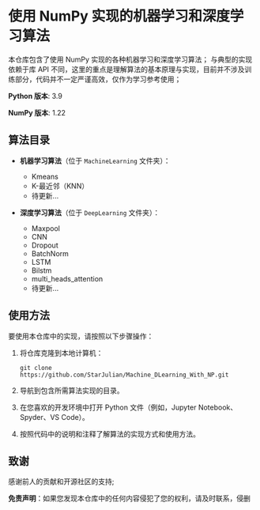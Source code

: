 
# 使用 NumPy 实现的机器学习和深度学习算法

本仓库包含了使用 NumPy 实现的各种机器学习和深度学习算法；
与典型的实现依赖于库 API 不同，这里的重点是理解算法的基本原理与实现，目前并不涉及训练部分，代码并不一定严谨高效，仅作为学习参考使用；

**Python 版本**: 3.9

**NumPy 版本**: 1.22

## 算法目录

- **机器学习算法**（位于 `MachineLearning` 文件夹）：
  - Kmeans
  - K-最近邻（KNN）
  - 待更新...

- **深度学习算法**（位于 `DeepLearning` 文件夹）：
  - Maxpool
  - CNN
  - Dropout
  - BatchNorm
  - LSTM 
  - Bilstm
  - multi_heads_attention
  - 待更新...


## 使用方法

要使用本仓库中的实现，请按照以下步骤操作：

1. 将仓库克隆到本地计算机：
   ```
   git clone https://github.com/StarJulian/Machine_DLearning_With_NP.git
   ```

2. 导航到包含所需算法实现的目录。

3. 在您喜欢的开发环境中打开 Python 文件（例如，Jupyter Notebook、Spyder、VS Code）。

4. 按照代码中的说明和注释了解算法的实现方式和使用方法。

## 致谢
感谢前人的贡献和开源社区的支持;

**免责声明**：如果您发现本仓库中的任何内容侵犯了您的权利，请及时联系，侵删


